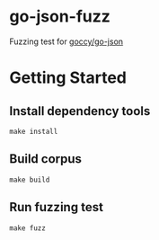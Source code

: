 # go-json-fuzz

Fuzzing test for [goccy/go-json](https://github.com/goccy/go-json)

# Getting Started

## Install dependency tools

```
make install
```

## Build corpus

```
make build
```

## Run fuzzing test

```
make fuzz
```
